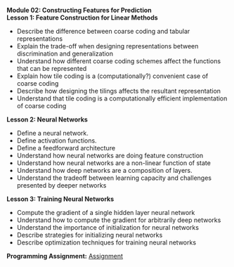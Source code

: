 **Module 02: Constructing Features for Prediction**  
**Lesson 1: Feature Construction for Linear Methods**  
- Describe the difference between coarse coding and tabular representations
- Explain the trade-off when designing representations between discrimination and generalization
- Understand how different coarse coding schemes affect the functions that can be represented
- Explain how tile coding is a (computationally?) convenient case of coarse coding
- Describe how designing the tilings affects the resultant representation
- Understand that tile coding is a computationally efficient implementation of coarse coding

**Lesson 2: Neural Networks**  
- Define a neural network.
- Define activation functions.
- Define a feedforward architecture
- Understand how neural networks are doing feature construction
- Understand how neural networks are a non-linear function of state
- Understand how deep networks are a composition of layers.
- Understand the tradeoff between learning capacity and challenges presented by deeper networks

**Lesson 3: Training Neural Networks**  
- Compute the gradient of a single hidden layer neural network
- Understand how to compute the gradient for arbitrarily deep networks
- Understand the importance of initialization for neural networks
- Describe strategies for initializing neural networks
- Describe optimization techniques for training neural networks

**Programming Assignment:** [Assignment](https://github.com/bhunkeler/DataScienceCoursera/tree/master/Reinforcement_Learning%20-%20University%20of%20Alberta/003_Prediction_and_Control_with_Function_Approximation/week_2/assignment)
